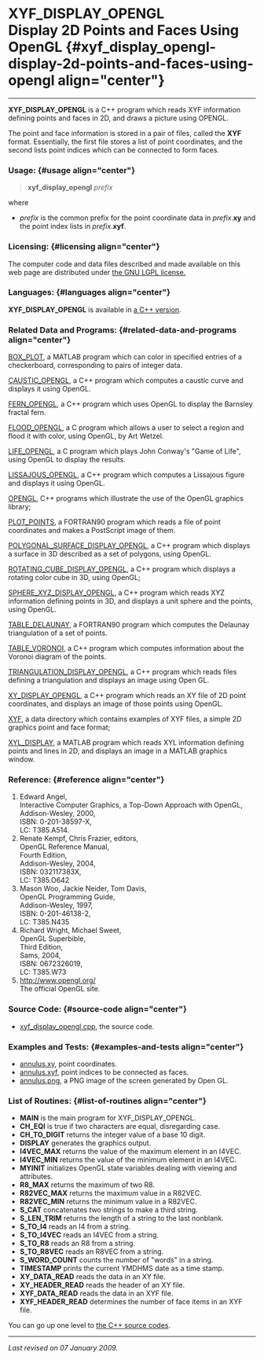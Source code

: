 XYF\_DISPLAY\_OPENGL\
Display 2D Points and Faces Using OpenGL {#xyf_display_opengl-display-2d-points-and-faces-using-opengl align="center"}
========================================

------------------------------------------------------------------------

**XYF\_DISPLAY\_OPENGL** is a C++ program which reads XYF information
defining points and faces in 2D, and draws a picture using OPENGL.

The point and face information is stored in a pair of files, called the
**XYF** format. Essentially, the first file stores a list of point
coordinates, and the second lists point indices which can be connected
to form faces.

### Usage: {#usage align="center"}

> **xyf\_display\_opengl** *prefix*

where

-   *prefix* is the common prefix for the point coordinate data in
    *prefix*.**xy** and the point index lists in *prefix*.**xyf**.

### Licensing: {#licensing align="center"}

The computer code and data files described and made available on this
web page are distributed under [the GNU LGPL
license.](../../txt/gnu_lgpl.txt)

### Languages: {#languages align="center"}

**XYF\_DISPLAY\_OPENGL** is available in [a C++
version](../../cpp_src/xyf_display_opengl/xyf_display_opengl.html).

### Related Data and Programs: {#related-data-and-programs align="center"}

[BOX\_PLOT](../../m_src/box_plot/box_plot.html), a MATLAB program which
can color in specified entries of a checkerboard, corresponding to pairs
of integer data.

[CAUSTIC\_OPENGL](../../cpp_src/caustic_opengl/caustic_opengl.html), a
C++ program which computes a caustic curve and displays it using OpenGL.

[FERN\_OPENGL](../../cpp_src/fern_opengl/fern_opengl.html), a C++
program which uses OpenGL to display the Barnsley fractal fern.

[FLOOD\_OPENGL](../../c_src/flood_opengl/flood_opengl.html), a C program
which allows a user to select a region and flood it with color, using
OpenGL, by Art Wetzel.

[LIFE\_OPENGL](../../c_src/life_opengl/life_opengl.html), a C program
which plays John Conway's "Game of Life", using OpenGL to display the
results.

[LISSAJOUS\_OPENGL](../../cpp_src/lissajous_opengl/lissajous_opengl.html),
a C++ program which computes a Lissajous figure and displays it using
OpenGL.

[OPENGL](../../cpp_src/opengl/opengl.html), C++ programs which
illustrate the use of the OpenGL graphics library;

[PLOT\_POINTS](../../f_src/plot_points/plot_points.html), a FORTRAN90
program which reads a file of point coordinates and makes a PostScript
image of them.

[POLYGONAL\_SURFACE\_DISPLAY\_OPENGL](../../cpp_src/polygonal_surface_display_opengl/polygonal_surface_display_opengl.html),
a C++ program which displays a surface in 3D described as a set of
polygons, using OpenGL.

[ROTATING\_CUBE\_DISPLAY\_OPENGL](../../cpp_src/rotating_cube_display_opengl/rotating_cube_display_opengl.html),
a C++ program which displays a rotating color cube in 3D, using OpenGL;

[SPHERE\_XYZ\_DISPLAY\_OPENGL](../../cpp_src/sphere_xyz_display_opengl/sphere_xyz_display_opengl.html),
a C++ program which reads XYZ information defining points in 3D, and
displays a unit sphere and the points, using OpenGL.

[TABLE\_DELAUNAY](../../f_src/table_delaunay/table_delaunay.html), a
FORTRAN90 program which computes the Delaunay triangulation of a set of
points.

[TABLE\_VORONOI](../../cpp_src/table_voronoi/table_voronoi.html), a C++
program which computes information about the Voronoi diagram of the
points.

[TRIANGULATION\_DISPLAY\_OPENGL](../../cpp_src/triangulation_display_opengl/triangulation_display_opengl.html),
a C++ program which reads files defining a triangulation and displays an
image using Open GL.

[XY\_DISPLAY\_OPENGL](../../cpp_src/xy_display_opengl/xy_display_opengl.html),
a C++ program which reads an XY file of 2D point coordinates, and
displays an image of those points using OpenGL.

[XYF](../../data/xyf/xyf.html), a data directory which contains examples
of XYF files, a simple 2D graphics point and face format;

[XYL\_DISPLAY](../../m_src/xyl_display/xyl_display.html), a MATLAB
program which reads XYL information defining points and lines in 2D, and
displays an image in a MATLAB graphics window.

### Reference: {#reference align="center"}

1.  Edward Angel,\
    Interactive Computer Graphics, a Top-Down Approach with OpenGL,\
    Addison-Wesley, 2000,\
    ISBN: 0-201-38597-X,\
    LC: T385.A514.
2.  Renate Kempf, Chris Frazier, editors,\
    OpenGL Reference Manual,\
    Fourth Edition,\
    Addison-Wesley, 2004,\
    ISBN: 032117383X,\
    LC: T385.O642
3.  Mason Woo, Jackie Neider, Tom Davis,\
    OpenGL Programming Guide,\
    Addison-Wesley, 1997,\
    ISBN: 0-201-46138-2,\
    LC: T385.N435
4.  Richard Wright, Michael Sweet,\
    OpenGL Superbible,\
    Third Edition,\
    Sams, 2004,\
    ISBN: 0672326019,\
    LC: T385.W73
5.  <http://www.opengl.org/>\
    The official OpenGL site.

### Source Code: {#source-code align="center"}

-   [xyf\_display\_opengl.cpp](xyf_display_opengl.cpp), the source code.

### Examples and Tests: {#examples-and-tests align="center"}

-   [annulus.xy](annulus.xy), point coordinates.
-   [annulus.xyf](annulus.xyf), point indices to be connected as faces.
-   [annulus.png](annulus.png), a PNG image of the screen generated by
    Open GL.

### List of Routines: {#list-of-routines align="center"}

-   **MAIN** is the main program for XYF\_DISPLAY\_OPENGL.
-   **CH\_EQI** is true if two characters are equal, disregarding case.
-   **CH\_TO\_DIGIT** returns the integer value of a base 10 digit.
-   **DISPLAY** generates the graphics output.
-   **I4VEC\_MAX** returns the value of the maximum element in an I4VEC.
-   **I4VEC\_MIN** returns the value of the minimum element in an I4VEC.
-   **MYINIT** initializes OpenGL state variables dealing with viewing
    and attributes.
-   **R8\_MAX** returns the maximum of two R8.
-   **R82VEC\_MAX** returns the maximum value in a R82VEC.
-   **R82VEC\_MIN** returns the minimum value in a R82VEC.
-   **S\_CAT** concatenates two strings to make a third string.
-   **S\_LEN\_TRIM** returns the length of a string to the last
    nonblank.
-   **S\_TO\_I4** reads an I4 from a string.
-   **S\_TO\_I4VEC** reads an I4VEC from a string.
-   **S\_TO\_R8** reads an R8 from a string.
-   **S\_TO\_R8VEC** reads an R8VEC from a string.
-   **S\_WORD\_COUNT** counts the number of "words" in a string.
-   **TIMESTAMP** prints the current YMDHMS date as a time stamp.
-   **XY\_DATA\_READ** reads the data in an XY file.
-   **XY\_HEADER\_READ** reads the header of an XY file.
-   **XYF\_DATA\_READ** reads the data in an XYF file.
-   **XYF\_HEADER\_READ** determines the number of face items in an XYF
    file.

You can go up one level to [the C++ source codes](../cpp_src.html).

------------------------------------------------------------------------

*Last revised on 07 January 2009.*
